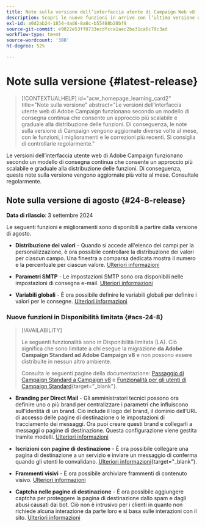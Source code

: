 ```yaml
---
title: Note sulla versione dell’interfaccia utente di Campaign Web v8
description: Scopri le nuove funzioni in arrivo con l’ultima versione dell’interfaccia utente di Campaign Web
exl-id: a0d2ab24-1854-4ad6-8a8c-b55488b20bf9
source-git-commit: e9022e53ff8733ecdfcca1aec2ba31ca6c79c3ad
workflow-type: tm+mt
source-wordcount: '388'
ht-degree: 52%

---
```


# Note sulla versione {#latest-release}

>[!CONTEXTUALHELP]
>id="acw_homepage_learning_card2"
>title="Note sulla versione"
>abstract="Le versioni dell’interfaccia utente web di Adobe Campaign funzionano secondo un modello di consegna continua che consente un approccio più scalabile e graduale alla distribuzione delle funzioni. Di conseguenza, le note sulla versione di Campaign vengono aggiornate diverse volte al mese, con le funzioni, i miglioramenti e le correzioni più recenti. Si consiglia di controllarle regolarmente."

Le versioni dell’interfaccia utente web di Adobe Campaign funzionano secondo un modello di consegna continua che consente un approccio più scalabile e graduale alla distribuzione delle funzioni. Di conseguenza, queste note sulla versione vengono aggiornate più volte al mese. Consultale regolarmente.

## Note sulla versione di agosto {#24-8-release}

**Data di rilascio**: 3 settembre 2024

Le seguenti funzioni e miglioramenti sono disponibili a partire dalla versione di agosto.

* **Distribuzione dei valori** - Quando si accede all&#39;elenco dei campi per la personalizzazione, è ora possibile controllare la distribuzione dei valori per ciascun campo. Una finestra a comparsa dedicata mostra il numero e la percentuale per ciascun valore. [Ulteriori informazioni](../query/build-query.md#distribution-values-query)

* **Parametri SMTP** - Le impostazioni SMTP sono ora disponibili nelle impostazioni di consegna e-mail. [Ulteriori informazioni](../advanced-settings/delivery-settings.md#smtp)

* **Variabili globali** - È ora possibile definire le variabili globali per definire i valori per le consegne. [Ulteriori informazioni](../advanced-settings/delivery-settings.md#variables-delivery)

### Nuove funzioni in Disponibilità limitata {#acs-24-8}

>[!AVAILABILITY]
>
>Le seguenti funzionalità sono in Disponibilità limitata (LA). Ciò significa che sono limitate a chi esegue la migrazione **da Adobe Campaign Standard ad Adobe Campaign v8** e non possono essere distribuite in nessun altro ambiente.
>
>Consulta le seguenti pagine della documentazione: [Passaggio di Campaign Standard a Campaign v8](../rn/acs-migration.md) e [Funzionalità per gli utenti di Campaign Standard](https://experienceleague.adobe.com/docs/experience-cloud/campaign/campaign-standard-migration-home.html?lang=it){target="_blank"}.

* **Branding per Direct Mail** - Gli amministratori tecnici possono ora definire uno o più brand per centralizzare i parametri che influiscono sull&#39;identità di un brand. Ciò include il logo del brand, il dominio dell’URL di accesso delle pagine di destinazione o le impostazioni di tracciamento dei messaggi. Ora puoi creare questi brand e collegarli a messaggi o pagine di destinazione. Questa configurazione viene gestita tramite modelli. [Ulteriori informazioni](https://experienceleague.adobe.com/en/docs/experience-cloud/campaign/branding/branding-assign)

* **Iscrizioni con pagine di destinazione** - È ora possibile collegare una pagina di destinazione a un servizio e inviare un messaggio di conferma quando gli utenti lo convalidano. [Ulteriori informazioni](../landing-pages/lp-content.md#lp-message){target="_blank"}.

* **Frammenti visivi** - È ora possibile archiviare frammenti di contenuto visivo. [Ulteriori informazioni](../content/create-fragment.md#archive)

* **Captcha nelle pagine di destinazione** - È ora possibile aggiungere captcha per proteggere la pagina di destinazione dallo spam e dagli abusi causati dai bot. Ciò non è intrusivo per i clienti in quanto non richiede alcuna interazione da parte loro e si basa sulle interazioni con il sito. [Ulteriori informazioni](../landing-pages/create-lp.md#captcha)

<!--
* **Rest APIs** - As a Campaign Standard migrated user, you can now use Rest APIs to work with transactional messages. [Read more](https://experienceleague.adobe.com/docs/experience-cloud/campaign/apis/get-started-apis.html){target="_blank"}.-->
